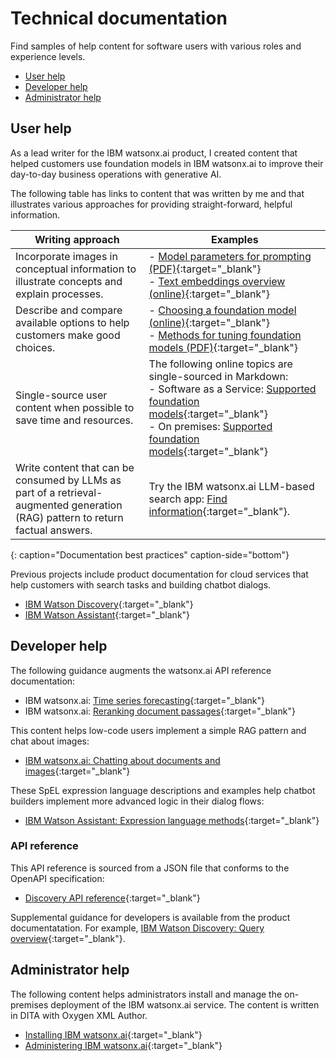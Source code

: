 # Technical documentation

Find samples of help content for software users with various roles and experience levels.

- [User help](#product-user-help)
- [Developer help](#developer-help)
- [Administrator help](#administrator-help)

## User help

As a lead writer for the IBM watsonx.ai product, I created content that helped customers use foundation models in IBM watsonx.ai to improve their day-to-day business operations with generative AI.

The following table has links to content that was written by me and that illustrates various approaches for providing straight-forward, helpful information.

| Writing approach | Examples |
|------------------|----------|
| Incorporate images in conceptual information to illustrate concepts and explain processes. | - [Model parameters for prompting (PDF)](https://michelle-miller.github.io/samples/wx-llm-parameters-sample.pdf){:target="_blank"}<br/> - [Text embeddings overview (online)](https://www.ibm.com/docs/SSYOK8/wsj/analyze-data/fm-embed-overview.html){:target="_blank"} |
| Describe and compare available options to help customers make good choices. | - [Choosing a foundation model (online)](https://www.ibm.com/docs/SSYOK8/wsj/analyze-data/fm-model-choose.html){:target="_blank"}<br/> - [Methods for tuning foundation models (PDF)](https://michelle-miller.github.io/samples/wx-tuning.pdf){:target="_blank"} |
| Single-source user content when possible to save time and resources. | The following online topics are single-sourced in Markdown:<br/> - Software as a Service: [Supported foundation models](https://www.ibm.com/docs/SSYOK8/wsj/analyze-data/fm-models.html){:target="_blank"}<br/> - On premises: [Supported foundation models](https://www.ibm.com/docs/SSLSRPV_latest/wsj/analyze-data/fm-models.html){:target="_blank"} |
| Write content that can be consumed by LLMs as part of a retrieval-augmented generation (RAG) pattern to return factual answers. | Try the IBM watsonx.ai LLM-based search app: [Find information](https://dataplatform.cloud.ibm.com/docs/content/wsj/getting-started/welcome-main.html?context=wx){:target="_blank"}. |
{: caption="Documentation best practices" caption-side="bottom"}

Previous projects include product documentation for cloud services that help customers with search tasks and building chatbot dialogs.

- [IBM Watson Discovery](https://cloud.ibm.com/docs/discovery-data){:target="_blank"}
- [IBM Watson Assistant](https://cloud.ibm.com/docs/assistant?topic=assistant-index){:target="_blank"}

## Developer help

The following guidance augments the watsonx.ai API reference documentation:

- IBM watsonx.ai: [Time series forecasting](https://michelle-miller.github.io/samples/wx-time-series-api-sample.pdf){:target="_blank"}
- IBM watsonx.ai: [Reranking document passages](https://michelle-miller.github.io/samples/wx-rerank-api-sample.pdf){:target="_blank"}

This content helps low-code users implement a simple RAG pattern and chat about images:

- [IBM watsonx.ai: Chatting about documents and images](https://michelle-miller.github.io/samples/wx-chatting-sample.pdf){:target="_blank"}

These SpEL expression language descriptions and examples help chatbot builders implement more advanced logic in their dialog flows:

- [IBM Watson Assistant: Expression language methods](https://cloud.ibm.com/docs/assistant?topic=assistant-dialog-methods){:target="_blank"}

### API reference

This API reference is sourced from a JSON file that conforms to the OpenAPI specification:

- [Discovery API reference](https://cloud.ibm.com/apidocs/discovery-data){:target="_blank"}

Supplemental guidance for developers is available from the product documentatation. For example, [IBM Watson Discovery: Query overview](https://cloud.ibm.com/docs/discovery-data?topic=discovery-data-query-concepts){:target="_blank"}.

## Administrator help

The following content helps administrators install and manage the on-premises deployment of the IBM watsonx.ai service. The content is written in DITA with Oxygen XML Author.

- [Installing IBM watsonx.ai](https://www.ibm.com/docs/SSNFH6_latest/svc-watsonxai/watsonxai-install.html){:target="_blank"}
- [Administering IBM watsonx.ai](https://www.ibm.com/docs/SSNFH6_latest/svc-watsonxai/watsonxai-admin.html){:target="_blank"}
